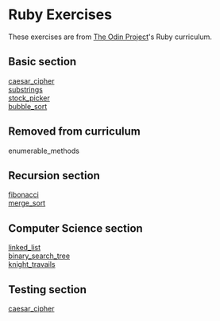 # Ruby Exercises

These exercises are from [The Odin Project](https://www.theodinproject.com/courses/ruby-programming)'s Ruby curriculum.

## Basic section

[caesar_cipher](https://www.theodinproject.com/courses/ruby-programming/lessons/caesar-cipher)\
[substrings](https://www.theodinproject.com/courses/ruby-programming/lessons/sub-strings)\
[stock_picker](https://www.theodinproject.com/courses/ruby-programming/lessons/stock-picker)\
[bubble_sort](https://www.theodinproject.com/courses/ruby-programming/lessons/bubble-sort)

## Removed from curriculum

enumerable_methods

## Recursion section

[fibonacci](https://www.theodinproject.com/courses/ruby-programming/lessons/recursion)\
[merge_sort](https://www.theodinproject.com/courses/ruby-programming/lessons/recursion)

## Computer Science section

[linked_list](https://www.theodinproject.com/courses/ruby-programming/lessons/linked-lists)\
[binary_search_tree](https://www.theodinproject.com/courses/ruby-programming/lessons/data-structures-and-algorithms)\
[knight_travails](https://www.theodinproject.com/courses/ruby-programming/lessons/data-structures-and-algorithms)

## Testing section

[caesar_cipher](https://www.theodinproject.com/courses/ruby-programming/lessons/testing-your-ruby-code)
